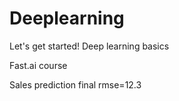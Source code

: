 # Deeplearning
Let's get started!
Deep learning basics


Fast.ai course

Sales prediction final rmse=12.3
